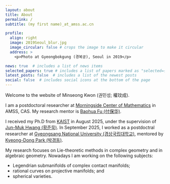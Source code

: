 ```yaml
---
layout: about
title: About
permalink: /
subtitle: (my first name)_at_amss.ac.cn

profile:
  align: right
  image: 2019Seoul_blur.jpg
  image_circular: false # crops the image to make it circular
  address: >
    <p>Photo at Gyeongbokgung (경복궁), Seoul in 2019</p>

news: true  # includes a list of news items
selected_papers: true # includes a list of papers marked as "selected={true}"
latest_posts: false  # includes a list of the newest posts
social: false  # includes social icons at the bottom of the page
---
```

Welcome to the website of Minseong Kwon (권민성; 權玟成).

I am a postdoctoral researcher at [Morningside Center of Mathematics](http://www.mcm.ac.cn) in AMSS, CAS. My research mentor is [Baohua Fu (付保华)](http://www.math.ac.cn/people/fbh/).

I received my Ph.D from [KAIST](https://mathsci.kaist.ac.kr/) in August 2025, under the supervision of [Jun-Muk Hwang (황준묵)](https://www.ibs.re.kr/eng/sub02_02_03.do). In September 2025, I worked as a postdoctral researcher at [Gyeongsang National University (경상국립대학교)](https://www.gnu.ac.kr/math/main.do), mentored by [Kyeong-Dong Park (박경동)](https://sites.google.com/view/kdpark).

My research focuses on Lie-theoretic methods in complex geometry and in algebraic geometry. Nowadays I am working on the following subjects:
* Legendrian submanifolds of complex contact manifolds;
* rational curves on projective manifolds; and
* spherical varieties.
